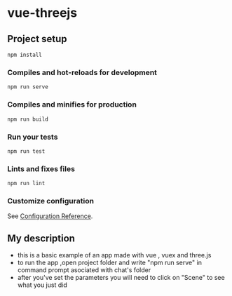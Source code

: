 # vue-threejs

## Project setup
```
npm install
```

### Compiles and hot-reloads for development
```
npm run serve
```

### Compiles and minifies for production
```
npm run build
```

### Run your tests
```
npm run test
```

### Lints and fixes files
```
npm run lint
```

### Customize configuration
See [Configuration Reference](https://cli.vuejs.org/config/).

## My description
- this is a basic example of an app made with vue , vuex and three.js
- to run the app ,open project folder and write "npm run serve" in command prompt asociated with chat's folder 
- after you've set the parameters you will need to click on "Scene" to see what you just did
